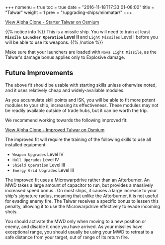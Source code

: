 +++
nomenu = true
toc = true
date = "2016-11-18T17:33:01-08:00"
title = "Talwar"
weight = 1
prev = "/upgrading-ships/minmatar/"
+++

<object type="image/svg+xml" data="https://o.smium.org/api/convert/118670/svg/118670-alpha-clone---starter-talwar.svg?privatetoken=3030804480569376768"><a href="https://o.smium.org/loadout/private/118670/3030804480569376768">View Alpha Clone - Starter Talwar on Osmium</a></object>

{{% notice info %}}
This is a missile ship.  You will need to train at least **`Missile Launcher Operation` Level II**
and `Light Missiles` Level I before you will be able to use its weapons.
{{% /notice %}}

Make sure that your launchers are loaded with `Nova Light Missile`,
as the Talwar's damage bonus applies only to Explosive damage.

## Future Improvements

The above fit should be usable with starting skills unless otherwise noted,
and it uses relatively cheap and widely-available modules.  

As you accumulate skill points and ISK, you will be able to fit more potent
modules to your ship, increasing its effectiveness.  These modules may not be
readily available outside of trade hubs, but it can be worth the trip.

We recommend working towards the following improved fit:

<object type="image/svg+xml" data="https://o.smium.org/api/convert/118672/svg/118672-alpha-clone---improved-talwar.svg?privatetoken=1323997117227728896"><a href="https://o.smium.org/loadout/private/118672/1323997117227728896">View Alpha Clone - Improved Talwar on Osmium</a></object>

The improved fit will require the training of the following skills to use all installed equipment:

* `Weapon Upgrades` Level IV
* `Hull Upgrades` Level IV
* `Shield Operation` Level III
* `Energy Grid Upgrades` Level III

The improved fit uses a Microwarpdrive rather than an Afterburner.
An MWD takes a large amount of capacitor to run, but provides a massively increased speed bonus.. 
On most ships, it causes a large increase to your ship's signature radius,
meaning that unlike the Afterburner, it is not useful for evading enemy fire.
The Talwar receives a specific bonus to lessen this penalty, allowing it to use
the Microwarpdrive effectively to evade incoming shots.

You should activate the MWD only when moving to a new position or enemy,
and disable it once you have arrived.  As your missiles have exceptional range,
you should usually be using your MWD to retreat to a safe distance from your target,
out of range of its return fire.